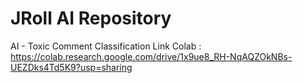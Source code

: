 # JRoll AI Repository

AI - Toxic Comment Classification
Link Colab : https://colab.research.google.com/drive/1x9ue8_RH-NqAQZOkNBs-UEZDks4Td5K9?usp=sharing